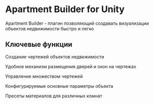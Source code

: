 # Apartment Builder for Unity

Apartment Builder - плагин позволяющий создавать визуализации объектов недвижимости быстро и легко

## Ключевые функции
Создание чертежей объектов недвижимости

Удобное механизм размещения дверей и окон на чертежах

Управление множеством чертежей

Конфигурируемые основные параметры объекта

Пресеты материалов для различных комнат
